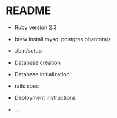 # README

* Ruby version 2.3

* brew install mysql postgres phantomjs

* ./bin/setup

* Database creation

* Database initialization

* rails spec

* Deployment instructions

* ...
